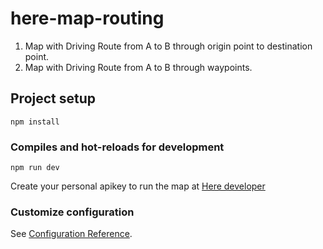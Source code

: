 # here-map-routing

1. Map with Driving Route from A to B through origin point to destination point.
2. Map with Driving Route from A to B through waypoints.


## Project setup
```
npm install
```

### Compiles and hot-reloads for development
```
npm run dev
```

Create your personal apikey to run the map at [Here developer](https://developer.here.com/projects)


### Customize configuration
See [Configuration Reference](https://cli.vuejs.org/config/).
